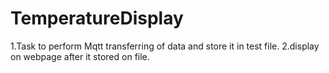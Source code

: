 # TemperatureDisplay
1.Task to perform Mqtt transferring of data and store it in test file. 2.display on webpage  after it stored on file.
